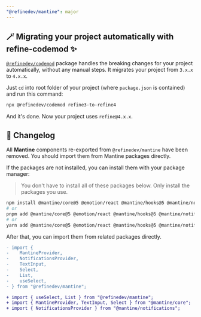 ```yaml
---
"@refinedev/mantine": major
---
```


## 🪄 Migrating your project automatically with refine-codemod ✨

[`@refinedev/codemod`](https://github.com/refinedev/refine/tree/master/packages/codemod) package handles the breaking changes for your project automatically, without any manual steps. It migrates your project from `3.x.x` to `4.x.x`.

Just `cd` into root folder of your project (where `package.json` is contained) and run this command:

```sh
npx @refinedev/codemod refine3-to-refine4
```

And it's done. Now your project uses `refine@4.x.x`.

## 📝 Changelog

All **Mantine** components re-exported from `@refinedev/mantine` have been removed. You should import them from Mantine packages directly.

If the packages are not installed, you can install them with your package manager:

> You don't have to install all of these packages below. Only install the packages you use.

```bash
npm install @mantine/core@5 @emotion/react @mantine/hooks@5 @mantine/notifications@5 @mantine/form@5
# or
pnpm add @mantine/core@5 @emotion/react @mantine/hooks@5 @mantine/notifications@5 @mantine/form@5
# or
yarn add @mantine/core@5 @emotion/react @mantine/hooks@5 @mantine/notifications@5 @mantine/form@5
```

After that, you can import them from related packages directly.

```diff
- import {
-    MantineProvider,
-    NotificationsProvider,
-    TextInput,
-    Select,
-    List,
-    useSelect,
- } from "@refinedev/mantine";

+ import { useSelect, List } from "@refinedev/mantine";
+ import { MantineProvider, TextInput, Select } from "@mantine/core";
+ import { NotificationsProvider } from "@mantine/notifications";
```
